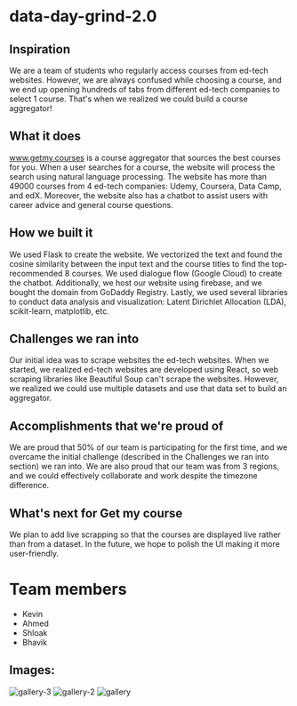 # data-day-grind-2.0
## Inspiration
We are a team of students who regularly access courses from ed-tech websites. However, we are always confused while choosing a course, and we end up opening hundreds of tabs from different ed-tech companies to select 1 course. That's when we realized we could build a course aggregator!

## What it does
www.getmy.courses is a course aggregator that sources the best courses for you. When a user searches for a course, the website will process the search using natural language processing. The website has more than 49000 courses from 4 ed-tech companies:  Udemy, Coursera, Data Camp, and edX. Moreover, the website also has a chatbot to assist users with career advice and general course questions. 

## How we built it
We used Flask to create the website. We vectorized the text and found the cosine similarity between the input text and the course titles to find the top-recommended 8 courses. We used dialogue flow (Google Cloud) to create the chatbot. Additionally, we host our website using firebase, and we bought the domain from GoDaddy Registry. Lastly, we used several libraries to conduct data analysis and visualization: Latent Dirichlet Allocation (LDA), scikit-learn, matplotlib, etc. 

## Challenges we ran into
Our initial idea was to scrape websites the ed-tech websites. When we started, we realized ed-tech websites are developed using React, so web scraping libraries like Beautiful Soup can't scrape the websites. However, we realized we could use multiple datasets and use that data set to build an aggregator. 

## Accomplishments that we're proud of
We are proud that 50% of our team is participating for the first time, and we overcame the initial challenge (described in the Challenges we ran into section) we ran into. We are also proud that our team was from 3 regions, and we could effectively collaborate and work despite the timezone difference. 

## What's next for Get my course
We plan to add live scrapping so that the courses are displayed live rather than from a dataset. In the future, we hope to polish the UI making it more user-friendly. 

# Team members 
<ul>
<li> Kevin </li>
<li> Ahmed </li>
<li> Shloak </li>
<li> Bhavik </li>
</ul>  

## Images:

![gallery-3](https://user-images.githubusercontent.com/70055735/137084447-4c3c0072-8278-475f-82d2-5a548a68c86a.jpg)
![gallery-2](https://user-images.githubusercontent.com/70055735/137084450-4c26fb35-151d-48a3-b406-c7c7f977b5a9.jpg)
![gallery](https://user-images.githubusercontent.com/70055735/137084453-fc451468-fc05-4eda-9d14-6fe862aa633b.jpg)






